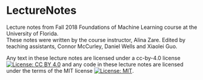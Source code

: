 # LectureNotes
Lecture notes from Fall 2018 Foundations of Machine Learning course at the University of Florida. <br>
These notes were written by the course instructor, Alina Zare. Edited by teaching assistants, Connor McCurley, Daniel Wells and Xiaolei Guo.<br>

Any text in these lecture notes are licensed under a cc-by-4.0 license [![License: CC BY 4.0](https://img.shields.io/badge/License-CC%20BY%204.0-lightgrey.svg)](https://creativecommons.org/licenses/by/4.0/) and any code in these lecture notes are licensed under the terms of the MIT license [![License: MIT](https://img.shields.io/badge/License-MIT-yellow.svg)](https://opensource.org/licenses/MIT).

